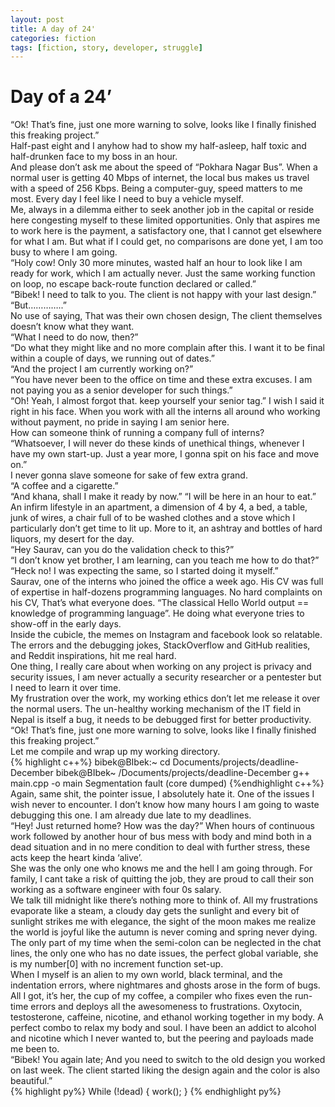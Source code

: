 ```yaml
---
layout: post
title: A day of 24'
categories: fiction
tags: [fiction, story, developer, struggle]
---
```

<H1>Day of a 24’</h1>
“Ok! That’s fine, just one more warning to solve, looks like I finally finished this freaking project.”<br>
Half-past eight and I anyhow had to show my half-asleep, half toxic and half-drunken face to my boss in an hour.
<br>
And please don’t ask me about the speed of “Pokhara Nagar Bus”. When a normal user is getting 40 Mbps of internet, the local bus makes us travel with a speed of 256 Kbps. Being a computer-guy, speed matters to me most. Every day I feel like I need to buy a vehicle myself. 
<br>
Me, always in a dilemma either to seek another job in the capital or reside here congesting myself to these limited opportunities. Only that aspires me to work here is the payment, a satisfactory one, that I cannot get elsewhere for what I am. But what if I could get, no comparisons are done yet, I am too busy to where I am going.
<br>
“Holy cow! Only 30 more minutes, wasted half an hour to look like I am ready for work, which I am actually never. Just the same working function on loop, no escape back-route function declared or called.”
<br>
“Bibek! I need to talk to you. The client is not happy with your last design.”<br>
“But…………..”<br>
No use of saying, That was their own chosen design, The client themselves doesn’t know what they want. <br>
“What I need to do now, then?”<br>
“Do what they might like and no more complain after this. I want it to be final within a couple of days, we running out of dates.”<br>
“And the project I am currently working on?”<br>
“You have never been to the office on time and these extra excuses. I am not paying you as a senior developer for such things.”<br>
“Oh! Yeah, I almost forgot that. keep yourself your senior tag.” I wish I said it right in his face. When you work with all the interns all around who working without payment, no pride in saying I am senior here.<br>
How can someone think of running a company full of interns?<br>
“Whatsoever, I will never do these kinds of unethical things, whenever I have my own start-up. Just a year more, I gonna spit on his face and move on.”<br>
I never gonna slave someone for sake of few extra grand.<br>
“A coffee and a cigarette.”<br>
“And khana, shall I make it ready by now.”
“I will be here in an hour to eat.”<br>
An infirm lifestyle in an apartment, a dimension of 4 by 4, a bed, a table, junk of wires, a chair full of to be washed clothes and a stove which I particularly don’t get time to lit up. More to it, an ashtray and bottles of hard liquors, my desert for the day. <br>
“Hey Saurav, can you do the validation check to this?”<br>
“I don’t know yet brother, I am learning, can you teach me how to do that?”<br>
“Heck no! I was expecting the same, so I started doing it myself.” <br>
Saurav, one of the interns who joined the office a week ago. His CV was full of expertise in half-dozens programming languages. No hard complaints on his CV,  That’s what everyone does. “The classical Hello World output == knowledge of programming language”. He doing what everyone tries to show-off in the early days.<br>
Inside the cubicle, the memes on Instagram and facebook look so relatable. The errors and the debugging jokes, StackOverflow and GitHub realities, and Reddit inspirations, hit me real hard.<br>
One thing, I really care about when working on any project is privacy and security issues, I am never actually a security researcher or a pentester but I need to learn it over time.<br>
My frustration over the work, my working ethics don’t let me release it over the normal users. The un-healthy working mechanism of the IT field in Nepal is itself a bug, it needs to be debugged first for better productivity.<br>
“Ok! That’s fine, just one more warning to solve, looks like I finally finished this freaking project.”<br>
Let me compile and wrap up my working directory.<br>
{% highlight c++%}
bibek@BIbek:~ cd Documents/projects/deadline-December
bibek@BIbek~ /Documents/projects/deadline-December g++ main.cpp -o main
Segmentation fault (core dumped)
{%endhighlight c++%}<br>
Again, same shit, the pointer issue, I absolutely hate it. One of the issues I wish never to encounter. I don’t know how many hours I am going to waste debugging this one. I am already due late to my deadlines.<br>
“Hey! Just returned home? How was the day?”
When hours of continuous work followed by another hour of bus mess with body and mind both in a dead situation and in no mere condition to deal with further stress, these acts keep the heart kinda ‘alive’.<br>
She was the only one who knows me and the hell I am going through. For family, I cant take a risk of quitting the job, they are proud to call their son working as a software engineer with four 0s salary. <br>
We talk till midnight like there’s nothing more to think of. All my frustrations evaporate like a steam, a cloudy day gets the sunlight and every bit of sunlight strikes me with elegance, the sight of the moon makes me realize the world is joyful like the autumn is never coming and spring never dying.<br>
The only part of my time when the semi-colon can be neglected in the chat lines, the only one who has no date issues, the perfect global variable, she is my number[0] with no increment function set-up. <br>
When I myself is an alien to my own world, black terminal,  and the indentation errors, where nightmares and ghosts arose in the form of bugs. All I got, it’s her, the cup of my coffee, a compiler who fixes even the run-time errors and deploys all the awesomeness to frustrations.
Oxytocin, testosterone, caffeine, nicotine, and ethanol working together in my body. A perfect combo to relax my body and soul. I have been an addict to alcohol and nicotine which I never wanted to, but the peering and payloads made me been to. <br>
“Bibek! You again late; And you need to switch to the old design you worked on last week. The client started liking the design again and the color is also beautiful.”
<br>
{% highlight py%}
While (!dead)
{
		work();
}
{% endhighlight py%}